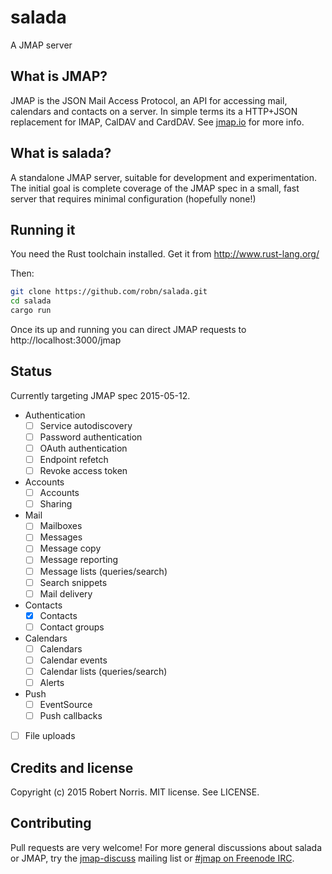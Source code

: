 # salada

A JMAP server

## What is JMAP?

JMAP is the JSON Mail Access Protocol, an API for accessing mail, calendars and
contacts on a server. In simple terms its a HTTP+JSON replacement for IMAP,
CalDAV and CardDAV. See [jmap.io](http://jmap.io/) for more info.

## What is salada?

A standalone JMAP server, suitable for development and experimentation. The
initial goal is complete coverage of the JMAP spec in a small, fast server that
requires minimal configuration (hopefully none!)

## Running it

You need the Rust toolchain installed. Get it from http://www.rust-lang.org/

Then:

```sh
git clone https://github.com/robn/salada.git
cd salada
cargo run
```

Once its up and running you can direct JMAP requests to http://localhost:3000/jmap

## Status

Currently targeting JMAP spec 2015-05-12.

* Authentication
  * [ ] Service autodiscovery
  * [ ] Password authentication
  * [ ] OAuth authentication
  * [ ] Endpoint refetch
  * [ ] Revoke access token

* Accounts
  * [ ] Accounts
  * [ ] Sharing

* Mail
  * [ ] Mailboxes
  * [ ] Messages
  * [ ] Message copy
  * [ ] Message reporting
  * [ ] Message lists (queries/search)
  * [ ] Search snippets
  * [ ] Mail delivery

* Contacts
  * [X] Contacts
  * [ ] Contact groups

* Calendars
  * [ ] Calendars
  * [ ] Calendar events
  * [ ] Calendar lists (queries/search)
  * [ ] Alerts

* Push
  * [ ] EventSource
  * [ ] Push callbacks

* [ ] File uploads

## Credits and license

Copyright (c) 2015 Robert Norris. MIT license. See LICENSE.

## Contributing

Pull requests are very welcome! For more general discussions about salada or
JMAP, try the
[jmap-discuss](https://groups.google.com/forum/#!forum/jmap-discuss) mailing
list or [#jmap on Freenode IRC](http://webchat.freenode.net/?channels=pioneer).
